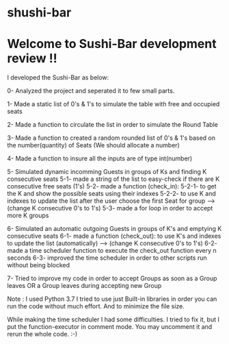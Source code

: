 # shushi-bar

# Welcome to Sushi-Bar development review !!

I developed the Sushi-Bar as below:

0- Analyzed the project and seperated it to few small parts.

1- Made a static list of 0's & 1's to simulate the table with free and occupied seats

2- Made a function to circulate the list in order to simulate the Round Table

3- Made a function to created a random rounded list of 0's & 1's based on the number(quantity) of Seats (We should allocate a number)

4- Made a function to insure all the inputs are of type int(number)

5- Simulated dynamic incomming Guests in groups of Ks and finding K consecutive seats
	5-1- made a string of the list to easy-check if there are K consecutive free seats (1's)
	5-2- made a function (check_in):
		5-2-1- to get the K and show the possible seats using their indexes
		5-2-2- to use K and indexes to update the list after the user choose the first Seat for group --> (change K consecutive 0's to 1's)
	5-3- made a for loop in order to accept more K groups

6- Simulated an automatic outgoing Guests in groups of K's and emptying K consecutive seats
	6-1- made a function (check_out): to use K's and indexes to update the list (automatically) --> (change K consecutive 0's to 1's)
	6-2- made a time scheduler function to execute the check_out function every n seconds
	6-3- improved the time scheduler in order to other scripts run without being blocked

7- Tried to improve my code in order to accept Groups as soon as a Group leaves OR a Group leaves during accepting new Group


Note :
I used Python 3.7
I tried to use just Built-in libraries in order you can run the code without much effort. And to minimize the file size.


While making the time scheduler I had some difficulties. I tried to fix it, but I put the function-executor in comment mode.
You may uncomment it and rerun the whole code. :-)

